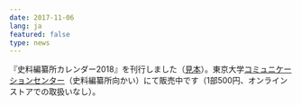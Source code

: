 ```yaml
---
date: 2017-11-06
lang: ja
featured: false
type: news
---
```

『史料編纂所カレンダー2018』を刊行しました（<a href="/news/2017/calendar2018sample.pdf" target="_blank">見本</a>）。東京大学<a href="https://utcc.u-tokyo.ac.jp/user_data/shop.php" target="_blank">コミュニケーションセンター</a>（史料編纂所向かい）にて販売中です（1部500円、オンラインストアでの取扱いなし）。
